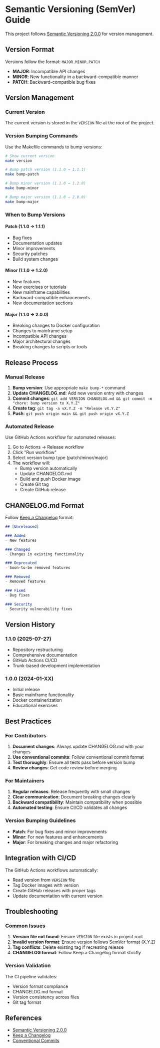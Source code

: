 # Semantic Versioning (SemVer) Guide

This project follows [Semantic Versioning 2.0.0](https://semver.org/spec/v2.0.0.html) for version management.

## Version Format

Versions follow the format: `MAJOR.MINOR.PATCH`

- **MAJOR**: Incompatible API changes
- **MINOR**: New functionality in a backward-compatible manner
- **PATCH**: Backward-compatible bug fixes

## Version Management

### Current Version
The current version is stored in the `VERSION` file at the root of the project.

### Version Bumping Commands

Use the Makefile commands to bump versions:

```bash
# Show current version
make version

# Bump patch version (1.1.0 → 1.1.1)
make bump-patch

# Bump minor version (1.1.0 → 1.2.0)
make bump-minor

# Bump major version (1.1.0 → 2.0.0)
make bump-major
```

### When to Bump Versions

#### Patch (1.1.0 → 1.1.1)
- Bug fixes
- Documentation updates
- Minor improvements
- Security patches
- Build system changes

#### Minor (1.1.0 → 1.2.0)
- New features
- New exercises or tutorials
- New mainframe capabilities
- Backward-compatible enhancements
- New documentation sections

#### Major (1.1.0 → 2.0.0)
- Breaking changes to Docker configuration
- Changes to mainframe setup
- Incompatible API changes
- Major architectural changes
- Breaking changes to scripts or tools

## Release Process

### Manual Release
1. **Bump version**: Use appropriate `make bump-*` command
2. **Update CHANGELOG.md**: Add new version entry with changes
3. **Commit changes**: `git add VERSION CHANGELOG.md && git commit -m "chore: bump version to X.Y.Z"`
4. **Create tag**: `git tag -a vX.Y.Z -m "Release vX.Y.Z"`
5. **Push**: `git push origin main && git push origin vX.Y.Z`

### Automated Release
Use GitHub Actions workflow for automated releases:

1. Go to Actions → Release workflow
2. Click "Run workflow"
3. Select version bump type (patch/minor/major)
4. The workflow will:
   - Bump version automatically
   - Update CHANGELOG.md
   - Build and push Docker image
   - Create Git tag
   - Create GitHub release

## CHANGELOG.md Format

Follow [Keep a Changelog](https://keepachangelog.com/en/1.0.0/) format:

```markdown
## [Unreleased]

### Added
- New features

### Changed
- Changes in existing functionality

### Deprecated
- Soon-to-be removed features

### Removed
- Removed features

### Fixed
- Bug fixes

### Security
- Security vulnerability fixes
```

## Version History

### 1.1.0 (2025-07-27)
- Repository restructuring
- Comprehensive documentation
- GitHub Actions CI/CD
- Trunk-based development implementation

### 1.0.0 (2024-01-XX)
- Initial release
- Basic mainframe functionality
- Docker containerization
- Educational exercises

## Best Practices

### For Contributors
1. **Document changes**: Always update CHANGELOG.md with your changes
2. **Use conventional commits**: Follow conventional commit format
3. **Test thoroughly**: Ensure all tests pass before version bump
4. **Review changes**: Get code review before merging

### For Maintainers
1. **Regular releases**: Release frequently with small changes
2. **Clear communication**: Document breaking changes clearly
3. **Backward compatibility**: Maintain compatibility when possible
4. **Automated testing**: Ensure CI/CD validates all changes

### Version Bumping Guidelines
- **Patch**: For bug fixes and minor improvements
- **Minor**: For new features and enhancements
- **Major**: For breaking changes and major refactoring

## Integration with CI/CD

The GitHub Actions workflows automatically:
- Read version from `VERSION` file
- Tag Docker images with version
- Create GitHub releases with proper tags
- Update documentation with current version

## Troubleshooting

### Common Issues
1. **Version file not found**: Ensure `VERSION` file exists in project root
2. **Invalid version format**: Ensure version follows SemVer format (X.Y.Z)
3. **Tag conflicts**: Delete existing tag if recreating release
4. **CHANGELOG format**: Follow Keep a Changelog format strictly

### Version Validation
The CI pipeline validates:
- Version format compliance
- CHANGELOG.md format
- Version consistency across files
- Git tag format

## References

- [Semantic Versioning 2.0.0](https://semver.org/spec/v2.0.0.html)
- [Keep a Changelog](https://keepachangelog.com/en/1.0.0/)
- [Conventional Commits](https://www.conventionalcommits.org/) 